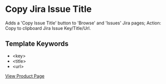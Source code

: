 # Copy Jira Issue Title

Adds a 'Copy Issue Title' button to 'Browse' and 'Issues' Jira pages;
Action: Copy to clipboard Jira Issue Key/Title/Url.

## Template Keywords

- \<key>
- \<title>
- \<url>

[View Product Page](https://addons.mozilla.org/en-US/firefox/addon/jira-copy-issue-title/)

